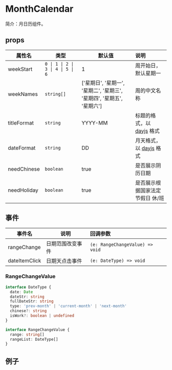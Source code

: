 # MonthCalendar

简介：月日历组件。

## props

| 属性名 | 类型 | 默认值 | 说明 |
| --- | --- | --- | :--- |
| weekStart | `0 \| 1 \| 2 \| 3 \| 4 \| 5 \| 6` | 1 | 周开始日，默认星期一 |
| weekNames | `string[]` | ['星期日', '星期一', '星期二', '星期三', '星期四', '星期五', '星期六'] | 周的中文名称 |
| titleFormat | `string` | YYYY-MM | 标题的格式，以 [dayjs](https://day.js.org/docs/en/parse/string-format#list-of-all-available-parsing-tokens) 格式 |
| dateFormat | `string` | DD | 月天格式，以 [dayjs](https://day.js.org/docs/en/parse/string-format#list-of-all-available-parsing-tokens) 格式 |
| needChinese | `boolean` | true | 是否展示阴历日期 |
| needHoliday | `boolean` | true | 是否展示根据国家法定节假日 休/班 |

## 事件

| 事件名 | 说明 | 回调参数 |
| --- | --- | :--- |
| rangeChange | 日期范围改变事件 | `(e: RangeChangeValue) => void` |
| dateItemClick | 日期天点击事件 | `(e: DateType) => void` |

### RangeChangeValue

``` ts
interface DateType {
  date: Date
  dateStr: string
  fullDateStr: string
  type: 'prev-month' | 'current-month' | 'next-month'
  chinese?: string
  isWork?: boolean | undefined
}

interface RangeChangeValue {
  range: string[]
  rangeList: DateType[]
}
```

## 例子
